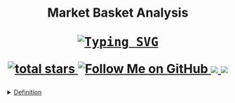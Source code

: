 
<h1 align="center">
<p align="center">  Market Basket Analysis
   
<br>
    <br>
<!-- PROJECT LOGO -->

  <kbd>
  <a href="https://git.io/typing-svg"><img src="https://readme-typing-svg.demolab.com?font=Fira+Code&pause=1000&color=DDF4CBF9&background=1F25E6D0&center=true&vCenter=true&random=false&width=435&lines=A+Simple+Pandas+DataFrame+CheatSheet" alt="Typing SVG" /></a>
  </kbd>
  
  <p align='center'>
    <a href='https://github.com/Data-Portofolio/The-Ultimate-Pandas-Guide-Simplifying-Data-Operations'>
        <img alt='total stars' title='Total stars on This Project' src='https://custom-icon-badges.herokuapp.com/badge/dynamic/json?logo=star&color=5&labelColor=488207&label=Stars&style=for-the-badge&query=%24.stars&url=https://api.github-star-counter.workers.dev/user/Data-Portofolio'/>
     <a href='https://github.com/astutir'>
        <img alt='Follow Me on GitHub' title='Follow Me on GitHub' src='https://custom-icon-badges.herokuapp.com/github/followers/astutir?style=for-the-badge&&label=GitHub&logo=Github&color=pink'/>
    <a href='https://www.linkedin.com/in/a-rahmawati' target='_blank'>
        <img src='https://img.shields.io/badge/linkedin%20-%230077B5.svg?&style=for-the-badge&logo=linkedin&logoColor=white'/>
    <a href='mailto:astutirahmarubi@gmail.com' target='_blank'>
        <img src='https://img.shields.io/badge/Gmail-D14836?style=for-the-badge&logo=gmail&logoColor=white'/>
 </p>

</h1>
<details>
  <summary>Definition</summary>
 
### Market Basket Analysis (MBA)
adalah teknik analisis data yang digunakan untuk mengidentifikasi pola pembelian atau asosiasi antara produk atau layanan yang dibeli oleh pelanggan. Tujuannya adalah untuk memahami hubungan antara item yang sering dibeli bersama-sama sehingga bisnis dapat mengambil keputusan yang lebih baik terkait dengan penataan produk, promosi, dan strategi penjualan.

Proses Market Basket Analysis melibatkan penggunaan algoritma data mining, terutama algoritma asosiasi, yang membantu mengidentifikasi aturan asosiasi antara item. Contohnya, jika seseorang membeli kopi, kemungkinan besar dia juga akan membeli gula. Atau, jika pelanggan membeli susu, mungkin dia juga akan membeli sereal.

Langkah-langkah umum dalam Market Basket Analysis:

1. **Data Collection:** Mengumpulkan data transaksi penjualan yang mencatat item-item yang dibeli oleh pelanggan pada setiap transaksi.

2. **Preprocessing Data:** Membersihkan dan mempersiapkan data untuk analisis. Ini mungkin melibatkan penghapusan data yang tidak relevan, mengelompokkan item, atau mengatasi masalah-masalah lain dalam data.

3. **Pembentukan Itemset:** Mengidentifikasi kombinasi item yang sering dibeli bersama-sama. Itemset dapat menjadi pasangan item (dua item), triplet (tiga item), atau lebih.

4. **Hitung Dukungan (Support):** Menghitung frekuensi kemunculan itemset dalam dataset. Dukungan mengukur seberapa sering kombinasi item muncul dalam transaksi.

5. **Hitung Keandalan (Confidence):** Menghitung sejauh mana aturan asosiasi dapat diandalkan. Keandalan mengukur seberapa sering aturan tersebut terbukti benar berdasarkan data.

6. **Pemilihan Aturan:** Menetapkan ambang batas (threshold) untuk dukungan dan keandalan untuk menentukan aturan asosiasi yang signifikan.

7. **Interpretasi Hasil:** Menganalisis aturan asosiasi yang dihasilkan dan mengambil tindakan berdasarkan temuan tersebut, seperti mengatur penempatan produk di toko, membuat bundel produk, atau merancang kampanye promosi yang lebih efektif.

### Metrics of MBA

Dalam konteks Market Basket Analysis, support, confidence, dan lift adalah konsep-konsep yang digunakan untuk mengukur dan mengevaluasi aturan asosiasi yang dihasilkan dari analisis data transaksi. Mari kita jelaskan masing-masing konsep tersebut:

1. **Support:**
   - **Definisi:** Support mengukur seberapa sering suatu itemset muncul dalam dataset transaksi.
   - **Perhitungan:** Jumlah transaksi yang mengandung itemset tertentu dibagi dengan total jumlah transaksi.
   - **Contoh:** Jika kita ingin mengukur support untuk itemset {A, B} dan ada 100 transaksi, di mana itemset ini muncul dalam 30 transaksi, maka supportnya adalah 30/100 = 0,3 atau 30%.

   - **Interpretasi:** Support membantu mengidentifikasi seberapa umum atau populer suatu kombinasi item dalam dataset. Kombinasi dengan support tinggi cenderung lebih bermanfaat dalam konteks analisis asosiasi.

2. **Confidence:**
   - **Definisi:** Confidence mengukur seberapa sering aturan asosiasi benar.
   - **Perhitungan:** Jumlah transaksi yang mengandung itemset yang mencakup kedua item dalam aturan asosiasi dibagi dengan jumlah transaksi yang mengandung item yang muncul di sisi kiri aturan.
   - **Contoh:** Jika kita memiliki aturan {A} => {B} dan confidence-nya adalah 0,8, ini berarti dalam 80% transaksi yang mengandung A, B juga ada.

   - **Interpretasi:** Confidence membantu mengevaluasi sejauh mana aturan asosiasi dapat diandalkan. Aturan dengan confidence tinggi menunjukkan bahwa pembelian item di satu sisi aturan cenderung diikuti oleh pembelian item di sisi lainnya.

3. **Lift:**
   - **Definisi:** Lift mengukur seberapa lebih mungkin dua item dibeli bersama-sama daripada jika mereka dibeli secara independen.
   - **Perhitungan:** (Support untuk itemset {A, B}) / (Support untuk A * Support untuk B)
   - **Contoh:** Jika lift > 1, ini menunjukkan bahwa pembelian A dan B bersama-sama lebih sering daripada pembelian secara independen.

   - **Interpretasi:** Lift membantu menentukan apakah ada hubungan yang signifikan antara dua item atau apakah kombinasi tersebut lebih acak. Lift = 1 berarti tidak ada asosiasi yang signifikan, lift > 1 menunjukkan asosiasi yang positif, sementara lift < 1 menunjukkan asosiasi yang negatif.

Dalam prakteknya, analisis support, confidence, dan lift membantu bisnis membuat keputusan informasional terkait penempatan produk, strategi harga, atau promosi untuk meningkatkan penjualan dan kepuasan pelanggan.
  
</details>

